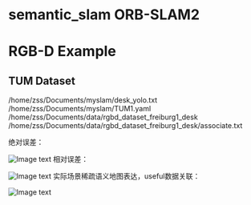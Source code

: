 # semantic_slam ORB-SLAM2

#  RGB-D Example
## TUM Dataset

/home/zss/Documents/myslam/desk_yolo.txt /home/zss/Documents/myslam/TUM1.yaml /home/zss/Documents/data/rgbd_dataset_freiburg1_desk /home/zss/Documents/data/rgbd_dataset_freiburg1_desk/associate.txt
  
绝对误差： 

![Image text](https://github.com/zssjh/semantic_slam/blob/master/picture/ape.png)
相对误差：

![Image text](https://github.com/zssjh/semantic_slam/blob/master/picture/rpe.png)
实际场景稀疏语义地图表达，useful数据关联：

![Image text](https://github.com/zssjh/semantic_slam/blob/master/picture/real_scene.png)

